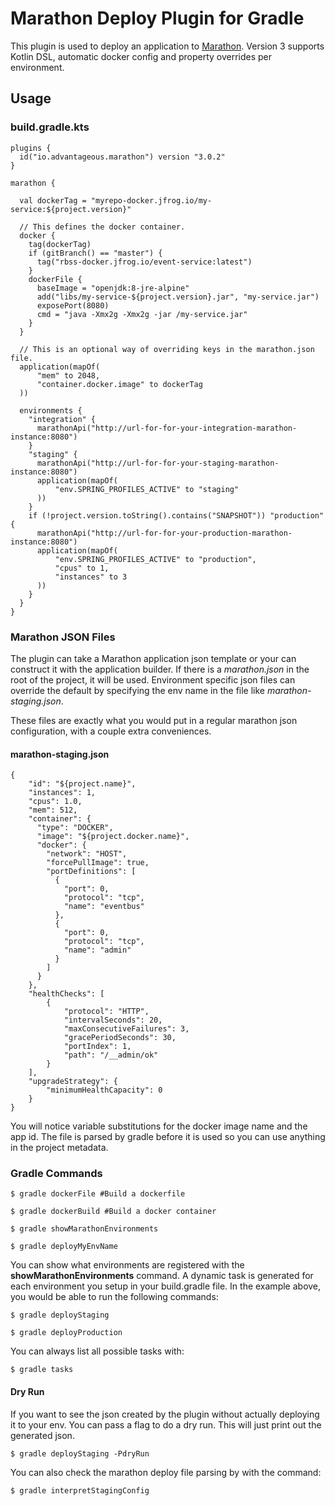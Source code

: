 # Marathon Deploy Plugin for Gradle

This plugin is used to deploy an application to [Marathon](https://mesosphere.github.io/marathon/).
Version 3 supports Kotlin DSL, automatic docker config and property overrides per environment.
## Usage

### build.gradle.kts

    plugins {
      id("io.advantageous.marathon") version "3.0.2"
    }
    
    marathon {
    
      val dockerTag = "myrepo-docker.jfrog.io/my-service:${project.version}"
    
      // This defines the docker container.
      docker {
        tag(dockerTag)
        if (gitBranch() == "master") {
          tag("rbss-docker.jfrog.io/event-service:latest")
        }
        dockerFile {
          baseImage = "openjdk:8-jre-alpine"
          add("libs/my-service-${project.version}.jar", "my-service.jar")
          exposePort(8080)
          cmd = "java -Xmx2g -Xmx2g -jar /my-service.jar"
        }
      }
    
      // This is an optional way of overriding keys in the marathon.json file.
      application(mapOf(
          "mem" to 2048,
          "container.docker.image" to dockerTag
      ))
    
      environments {
        "integration" {
          marathonApi("http://url-for-for-your-integration-marathon-instance:8080")
        }
        "staging" {
          marathonApi("http://url-for-for-your-staging-marathon-instance:8080")
          application(mapOf(
              "env.SPRING_PROFILES_ACTIVE" to "staging"
          ))
        }
        if (!project.version.toString().contains("SNAPSHOT")) "production" {
          marathonApi("http://url-for-for-your-production-marathon-instance:8080")
          application(mapOf(
              "env.SPRING_PROFILES_ACTIVE" to "production",
              "cpus" to 1,
              "instances" to 3
          ))
        }
      }
    }
    
### Marathon JSON Files

The plugin can take a Marathon application json template or your can construct it with the application builder.
If there is a *marathon.json* in the root of the project, it will be used.  Environment specific json files can override
the default by specifying the env name in the file like *marathon-staging.json*.

These files are exactly what you would put in a regular marathon json configuration, with a couple extra conveniences.

#### marathon-staging.json
    {
        "id": "${project.name}",
        "instances": 1,
        "cpus": 1.0,
        "mem": 512,
        "container": {
          "type": "DOCKER",
          "image": "${project.docker.name}",
          "docker": {
            "network": "HOST",
            "forcePullImage": true,
            "portDefinitions": [
              {
                "port": 0,
                "protocol": "tcp",
                "name": "eventbus"
              },
              {
                "port": 0,
                "protocol": "tcp",
                "name": "admin"
              }
            ]
          }
        },
        "healthChecks": [
            {
                "protocol": "HTTP",
                "intervalSeconds": 20,
                "maxConsecutiveFailures": 3,
                "gracePeriodSeconds": 30,
                "portIndex": 1,
                "path": "/__admin/ok"
            }
        ],
        "upgradeStrategy": {
            "minimumHealthCapacity": 0
        }
    }
    
You will notice variable substitutions for the docker image name and the app id.  The file is parsed by gradle before it is used so you can use anything in the project metadata.
    
### Gradle Commands
    
    $ gradle dockerFile #Build a dockerfile
    
    $ gradle dockerBuild #Build a docker container
    
    $ gradle showMarathonEnvironments
    
    $ gradle deployMyEnvName
       
You can show what environments are registered with the **showMarathonEnvironments** command.
A dynamic task is generated for each environment you setup in your build.gradle file.  In the example above, you would be able to run the following commands:
    
    $ gradle deployStaging
    
    $ gradle deployProduction
        
You can always list all possible tasks with:

    $ gradle tasks
    
#### Dry Run

If you want to see the json created by the plugin without actually deploying it to your env.  You can pass a flag to do a dry run.  This will just print out the generated json.

    $ gradle deployStaging -PdryRun
    
You can also check the marathon deploy file parsing by with the command:

    $ gradle interpretStagingConfig
